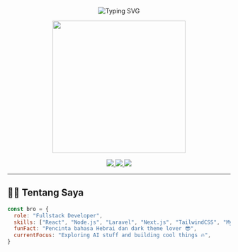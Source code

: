 <!-- HEADER ANIMASI -->
<p align="center">
  <img src="https://readme-typing-svg.demolab.com?font=Fira+Code&size=28&pause=1000&color=00F7FF&center=true&vCenter=true&width=500&lines=Hi+There!+👋;I'm+YourName+💻;Welcome+to+my+GitHub+profile!" alt="Typing SVG" />
</p>

<!-- GIF / PROFIL -->
<p align="center">
  <img src="https://media.giphy.com/media/qgQUggAC3Pfv687qPC/giphy.gif" width="300" />
</p>

<!-- BADGES -->
<p align="center">
  <a href="https://github.com/YourUsername">
    <img src="https://img.shields.io/github/followers/YourUsername?label=Follow&style=social" />
  </a>
  <a href="https://www.linkedin.com/in/yourprofile">
    <img src="https://img.shields.io/badge/LinkedIn-blue?logo=linkedin&style=flat&link=https://linkedin.com/in/yourprofile" />
  </a>
  <img src="https://komarev.com/ghpvc/?username=YourUsername&color=blueviolet" />
</p>

---

## 👨‍💻 Tentang Saya

```js
const bro = {
  role: "Fullstack Developer",
  skills: ["React", "Node.js", "Laravel", "Next.js", "TailwindCSS", "MySQL", "MongoDB"],
  funFact: "Pencinta bahasa Hebrai dan dark theme lover 😎",
  currentFocus: "Exploring AI stuff and building cool things 🔥",
}
